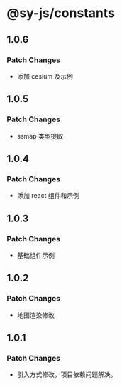 # @sy-js/constants

## 1.0.6

### Patch Changes

- 添加 cesium 及示例

## 1.0.5

### Patch Changes

- ssmap 类型提取

## 1.0.4

### Patch Changes

- 添加 react 组件和示例

## 1.0.3

### Patch Changes

- 基础组件示例

## 1.0.2

### Patch Changes

- 地图渲染修改

## 1.0.1

### Patch Changes

- 引入方式修改，项目依赖问题解决。
